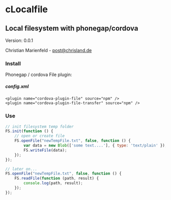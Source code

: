 # cLocalfile

## Local filesystem with phonegap/cordova

Version: 0.0.1

Christian Marienfeld - post@chrisland.de

### Install

Phonegap / cordova File plugin:

##### config.xml
```
<plugin name="cordova-plugin-file" source="npm" />
<plugin name="cordova-plugin-file-transfer" source="npm" />
```

### Use

```javascript
// init filesystem temp folder
FS.init(function () {
    // open or create file
    FS.openFile("newTempFile.txt", false, function () {
        var data = new Blob(['some text....'], { type: 'text/plain' });
        FS.writeFile(data);
    });
});

// later on...
FS.openFile("newTempFile.txt", false, function () {
    FS.readFile(function (path, result) {
        console.log(path, result);
    });
});
```
